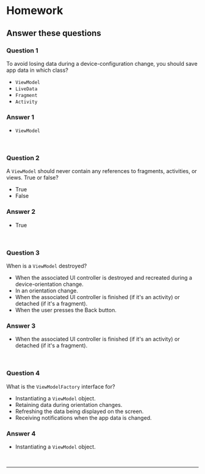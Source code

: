 # Homework

## **Answer these questions**

### **Question 1**

To avoid losing data during a device-configuration change, you should save app data in which class?

- `ViewModel`
- `LiveData`
- `Fragment`
- `Activity`

### Answer 1

- `ViewModel`

<br>

### **Question 2**

A `ViewModel` should never contain any references to fragments, activities, or views. True or false?

- True
- False

### Answer 2

- True

<br>

### **Question 3**

When is a `ViewModel` destroyed?

- When the associated UI controller is destroyed and recreated during a device-orientation change.
- In an orientation change.
- When the associated UI controller is finished (if it's an activity) or detached (if it's a fragment).
- When the user presses the Back button.

### Answer 3

- When the associated UI controller is finished (if it's an activity) or detached (if it's a fragment).

<br>

### **Question 4**

What is the `ViewModelFactory` interface for?

- Instantiating a `ViewModel` object.
- Retaining data during orientation changes.
- Refreshing the data being displayed on the screen.
- Receiving notifications when the app data is changed.

### Answer 4

- Instantiating a `ViewModel` object.

<br>

---

